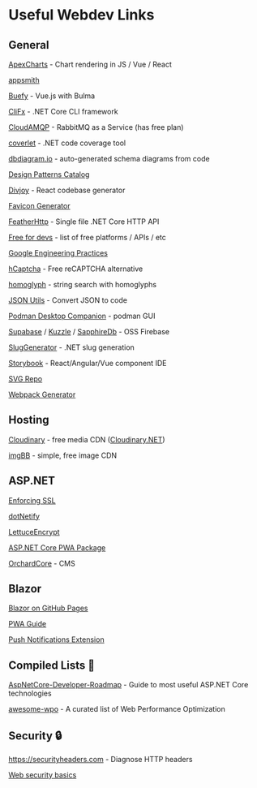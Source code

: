 # Useful Webdev Links
## General

[ApexCharts](https://apexcharts.com/javascript-chart-demos) - Chart rendering in JS / Vue / React

[appsmith](https://github.com/appsmithorg/appsmith)

[Buefy](https://buefy.org/) - Vue.js with Bulma

[CliFx](https://github.com/Tyrrrz/CliFx) - .NET Core CLI framework

[CloudAMQP](https://www.cloudamqp.com/plans.html) - RabbitMQ as a Service (has free plan)

[coverlet](https://github.com/tonerdo/coverlet) - .NET code coverage tool

[dbdiagram.io](https://dbdiagram.io) - auto-generated schema diagrams from code

[Design Patterns Catalog](https://refactoring.guru/design-patterns/catalog)

[Divjoy](https://www.divjoy.com) - React codebase generator

[Favicon Generator](https://realfavicongenerator.net)

[FeatherHttp](https://github.com/featherhttp/framework) - Single file .NET Core HTTP API

[Free for devs](https://free-for.dev) - list of free platforms / APIs / etc

[Google Engineering Practices](https://github.com/google/eng-practices)

[hCaptcha](https://docs.hcaptcha.com/) - Free reCAPTCHA alternative

[homoglyph](https://github.com/codebox/homoglyph) - string search with homoglyphs

[JSON Utils](https://www.jsonutils.com/) - Convert JSON to code

[Podman Desktop Companion](https://github.com/iongion/podman-desktop-companion) - podman GUI

[Supabase](https://supabase.io) / [Kuzzle](https://kuzzle.io) / [SapphireDb](https://sapphire-db.com/start/main) - OSS Firebase

[SlugGenerator](https://github.com/polischuk/SlugGenerator) - .NET slug generation

[Storybook](https://github.com/storybookjs/storybook) - React/Angular/Vue component IDE

[SVG Repo](https://www.svgrepo.com)

[Webpack Generator](https://createapp.dev/)

## Hosting
[Cloudinary](https://cloudinary.com) - free media CDN ([Cloudinary.NET](https://github.com/cloudinary/CloudinaryDotNet))

[imgBB](https://imgbb.com) - simple, free image CDN

## ASP.NET

[Enforcing SSL](https://docs.microsoft.com/en-us/aspnet/core/security/enforcing-ssl?view=aspnetcore-2.2&tabs=visual-studio)

[dotNetify](https://github.com/dsuryd/dotNetify)

[LettuceEncrypt](https://github.com/natemcmaster/LettuceEncrypt)

[ASP.NET Core PWA Package](https://github.com/madskristensen/WebEssentials.AspNetCore.ServiceWorker)

[OrchardCore](https://github.com/OrchardCMS/OrchardCore/) - CMS

## Blazor

[Blazor on GitHub Pages](https://github.com/SteveSandersonMS/BlazorOnGitHubPages)

[PWA Guide](https://medium.com/@k.l.mueller/create-progressive-web-apps-with-net-using-blazor-6aa719e38000)

[Push Notifications Extension](https://github.com/BlazorExtensions/Notifications)

## Compiled Lists 📝

[AspNetCore-Developer-Roadmap](https://github.com/MoienTajik/AspNetCore-Developer-Roadmap) - Guide to most useful ASP.NET Core technologies

[awesome-wpo](https://github.com/davidsonfellipe/awesome-wpo) - A curated list of Web Performance Optimization

## Security 🔒

https://securityheaders.com - Diagnose HTTP headers

[Web security basics](https://github.com/vasanthk/web-security-basics)
